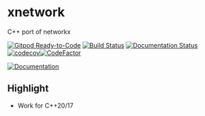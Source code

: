 # xnetwork
C++ port of networkx

[![Gitpod Ready-to-Code](https://img.shields.io/badge/Gitpod-Ready--to--Code-blue?logo=gitpod)](https://gitpod.io/#https://github.com/luk036/xnetwork)
[![Build Status](https://travis-ci.com/luk036/xnetwork.svg?branch=master)](https://travis-ci.com/luk036/xnetwork)
[![Documentation Status](https://readthedocs.org/projects/xnetwork/badge/?version=latest)](https://xnetwork.readthedocs.io/en/latest/)
[![codecov](https://codecov.io/gh/luk036/xnetwork/branch/master/graph/badge.svg)](https://codecov.io/gh/luk036/xnetwork)[![CodeFactor](https://www.codefactor.io/repository/github/luk036/xnetwork/badge)](https://www.codefactor.io/repository/github/luk036/xnetwork)

[![Documentation](https://img.shields.io/badge/Documentation-latest-blue.svg)](https://luk036.github.io/doc/xnetwork/index.html)

Highlight
---------

- Work for C++20/17
